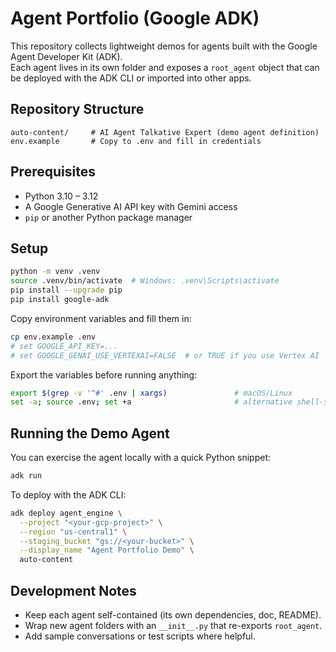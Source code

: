 # Agent Portfolio (Google ADK)

This repository collects lightweight demos for agents built with the Google Agent Developer Kit (ADK).  
Each agent lives in its own folder and exposes a `root_agent` object that can be deployed with the ADK CLI or imported into other apps.

## Repository Structure

```
auto-content/     # AI Agent Talkative Expert (demo agent definition)
env.example       # Copy to .env and fill in credentials
```

## Prerequisites

- Python 3.10 – 3.12
- A Google Generative AI API key with Gemini access
- `pip` or another Python package manager

## Setup

```bash
python -m venv .venv
source .venv/bin/activate  # Windows: .venv\Scripts\activate
pip install --upgrade pip
pip install google-adk
```

Copy environment variables and fill them in:

```bash
cp env.example .env
# set GOOGLE_API_KEY=...
# set GOOGLE_GENAI_USE_VERTEXAI=FALSE  # or TRUE if you use Vertex AI
```

Export the variables before running anything:

```bash
export $(grep -v '^#' .env | xargs)               # macOS/Linux
set -a; source .env; set +a                       # alternative shell-safe form
```

## Running the Demo Agent

You can exercise the agent locally with a quick Python snippet:

```bash
adk run
```

To deploy with the ADK CLI:

```bash
adk deploy agent_engine \
  --project "<your-gcp-project>" \
  --region "us-central1" \
  --staging_bucket "gs://<your-bucket>" \
  --display_name "Agent Portfolio Demo" \
  auto-content
```

## Development Notes

- Keep each agent self-contained (its own dependencies, doc, README).
- Wrap new agent folders with an `__init__.py` that re-exports `root_agent`.
- Add sample conversations or test scripts where helpful.
